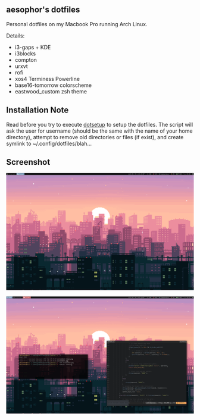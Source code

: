 ## aesophor's dotfiles
Personal dotfiles on my Macbook Pro running Arch Linux.
 
Details:
* i3-gaps + KDE
* i3blocks
* compton
* urxvt
* rofi
* xos4 Terminess Powerline
* base16-tomorrow colorscheme
* eastwood_custom zsh theme


## Installation Note
Read before you try to execute <a href="https://github.com/aesophor/dotfiles/blob/master/bin/dotsetup">dotsetup</a> to setup the dotfiles. The script will ask the user for username (should be the same with the name of your home directory), attempt to remove old directories or files (if exist), and create symlink to ~/.config/dotfiles/blah...
 
 
## Screenshot
![ScreenShot](/scrot/screenshot-clean.png)
 
![ScreenShot](/scrot/screenshot.png)
